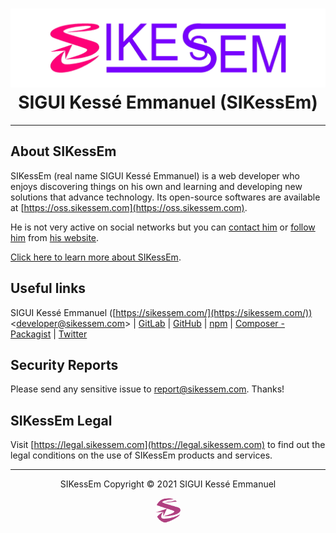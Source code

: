 <div align="center">
  <h1><a href="https://sikessem.com/" title="Go to SIKessEm website"><img src="SIKessEm-logo.png" alt="SIKessEm logo"/></a><br/>SIGUI Kessé Emmanuel (SIKessEm)</h1>
</div>

***

## About SIKessEm

SIKessEm (real name SIGUI Kessé Emmanuel) is a web developer who enjoys discovering things on his own and learning and developing new solutions that advance technology.
Its open-source softwares are available at [https://oss.sikessem.com](https://oss.sikessem.com).

He is not very active on social networks but you can [contact him](https://sikessem.com/contact) or [follow him](https://sikessem.com/follow) from [his website](https://sikessem.com).

[Click here to learn more about SIKessEm](https://about.sikessem.com).

## Useful links

SIGUI Kessé Emmanuel ([https://sikessem.com/](https://sikessem.com/)) <[developer@sikessem.com](mailto:developer@sikessem.com)> | [GitLab](https://gitlab.com/SIKessEm) | [GitHub](https://github.com/SIKessEm) | [npm](https://npmjs.org/~sikessem) | [Composer - Packagist](https://packagist.org/packages/sikessem/) | [Twitter](https://twitter.com/SIKessEm_tweets)


## Security Reports

Please send any sensitive issue to [report@sikessem.com](mailto:report@sikessem.com). Thanks!


## SIKessEm Legal

Visit [https://legal.sikessem.com](https://legal.sikessem.com) to find out the legal conditions on the use of SIKessEm products and services.

***

<div align="center">
  <p>SIKessEm  Copyright &#169; 2021  SIGUI Kessé Emmanuel</p>
  <p><a href="https://sikessem.com/" title="Go to SIKessEm website"><img src="SIKessEm-icon.png" width="40px" height="40px" alt="SIKessEm icon" style="border-radius:50%;"/></a></p>
</div>

